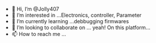 - 👋 Hi, I’m @Jolly407
- 👀 I’m interested in ...Electronics, controller,  Parameter 
- 🌱 I’m currently learning ...debbugging firmwares
- 💞️ I’m looking to collaborate on ... yeah! On this platform... 
- 📫 How to reach me ...

<!---
Jolly407/Jolly407 is a ✨ special ✨ repository because its `README.md` (this file) appears on your GitHub profile.
You can click the Preview link to take a look at your changes.
--->
